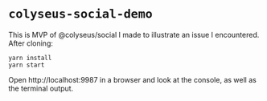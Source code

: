 # `colyseus-social-demo`

This is MVP of @colyseus/social I made to illustrate an issue I encountered. After cloning:

```
yarn install
yarn start
```

Open http://localhost:9987 in a browser and look at the console, as well as the terminal output.